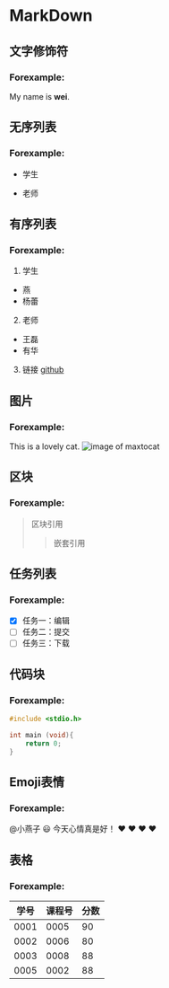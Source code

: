 # MarkDown
## 文字修饰符
### Forexample:
  My name is **wei**.
## 无序列表
### Forexample:
- 学生
* 老师
## 有序列表
### Forexample:
1. 学生
* 燕
* 杨蕾
2. 老师
* 王磊
* 有华
3. 链接
[github](https://github.com)
## 图片
### Forexample:
This is a lovely cat.
![image of maxtocat](https://octodex.github.com/images/maxtocat.gif)
## 区块
### Forexample:
>区块引用
>>嵌套引用
## 任务列表
### Forexample:
- [x] 任务一：编辑
- [ ] 任务二：提交
- [ ] 任务三：下载
## 代码块
### Forexample:
```c
#include <stdio.h>

int main (void){
    return 0;
}
```
## Emoji表情
### Forexample:
@小燕子 :smiley: 今天心情真是好！ :heart: :heart: :heart: :heart:
## 表格
### Forexample:
学号 | 课程号 | 分数
-----|-------|----|
0001 | 0005 | 90
0002 | 0006 | 80
0003 | 0008 | 88
0005 | 0002 | 88
